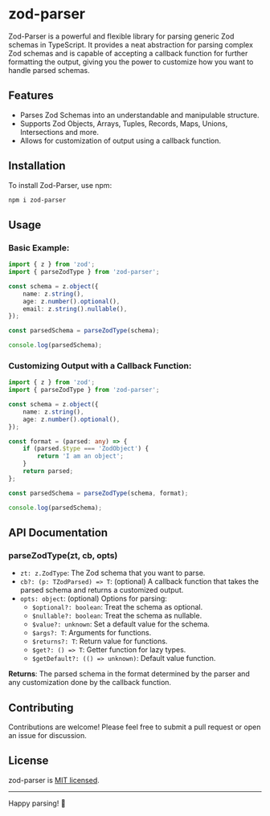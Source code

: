 # zod-parser

Zod-Parser is a powerful and flexible library for parsing generic Zod schemas in TypeScript. It provides a neat abstraction for parsing complex Zod schemas and is capable of accepting a callback function for further formatting the output, giving you the power to customize how you want to handle parsed schemas.

## Features

- Parses Zod Schemas into an understandable and manipulable structure.
- Supports Zod Objects, Arrays, Tuples, Records, Maps, Unions, Intersections and more.
- Allows for customization of output using a callback function.

## Installation

To install Zod-Parser, use npm:

```sh
npm i zod-parser
```

## Usage

### Basic Example:

```typescript
import { z } from 'zod';
import { parseZodType } from 'zod-parser';

const schema = z.object({
    name: z.string(),
    age: z.number().optional(),
    email: z.string().nullable(),
});

const parsedSchema = parseZodType(schema);

console.log(parsedSchema);
```

### Customizing Output with a Callback Function:

```typescript
import { z } from 'zod';
import { parseZodType } from 'zod-parser';

const schema = z.object({
    name: z.string(),
    age: z.number().optional(),
});

const format = (parsed: any) => {
    if (parsed.$type === 'ZodObject') {
        return 'I am an object';
    }
    return parsed;
};

const parsedSchema = parseZodType(schema, format);

console.log(parsedSchema);
```

## API Documentation

### parseZodType(zt, cb, opts)

- `zt: z.ZodType`: The Zod schema that you want to parse.
- `cb?: (p: TZodParsed) => T`: (optional) A callback function that takes the parsed schema and returns a customized output.
- `opts: object`: (optional) Options for parsing:
  - `$optional?: boolean`: Treat the schema as optional.
  - `$nullable?: boolean`: Treat the schema as nullable.
  - `$value?: unknown`: Set a default value for the schema.
  - `$args?: T`: Arguments for functions.
  - `$returns?: T`: Return value for functions.
  - `$get?: () => T`: Getter function for lazy types.
  - `$getDefault?: (() => unknown)`: Default value function.

**Returns**: The parsed schema in the format determined by the parser and any customization done by the callback function.

## Contributing

Contributions are welcome! Please feel free to submit a pull request or open an issue for discussion.

## License

zod-parser is [MIT licensed](./LICENSE).

---

Happy parsing! 🚀
